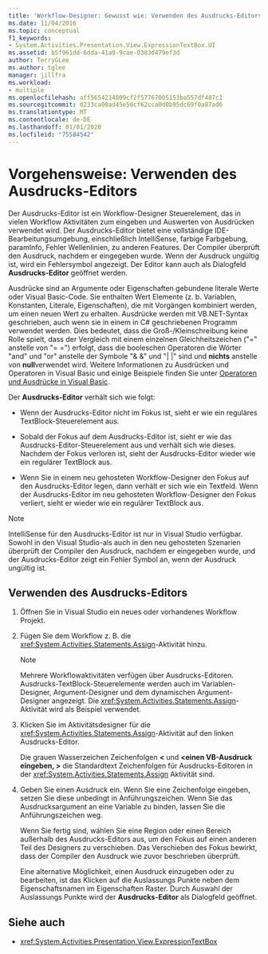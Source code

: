 ```yaml
---
title: 'Workflow-Designer: Gewusst wie: Verwenden des Ausdrucks-Editors'
ms.date: 11/04/2016
ms.topic: conceptual
f1_keywords:
- System.Activities.Presentation.View.ExpressionTextBox.UI
ms.assetid: b5f961dd-6dda-41a9-9cae-0383d479ef3d
author: TerryGLee
ms.author: tglee
manager: jillfra
ms.workload:
- multiple
ms.openlocfilehash: aff5654214809cf2f57767005153ba557df487c1
ms.sourcegitcommit: d233ca00ad45e50cf62cca0d0b95dc69f0a87ad6
ms.translationtype: MT
ms.contentlocale: de-DE
ms.lasthandoff: 01/01/2020
ms.locfileid: "75584542"
---
```

# <a name="how-to-use-the-expression-editor"></a>Vorgehensweise: Verwenden des Ausdrucks-Editors

Der Ausdrucks-Editor ist ein Workflow-Designer Steuerelement, das in vielen Workflow Aktivitäten zum eingeben und Auswerten von Ausdrücken verwendet wird. Der Ausdrucks-Editor bietet eine vollständige IDE-Bearbeitungsumgebung, einschließlich IntelliSense, farbige Farbgebung, paramInfo, Fehler Wellenlinien, zu anderen Features. Der Compiler überprüft den Ausdruck, nachdem er eingegeben wurde. Wenn der Ausdruck ungültig ist, wird ein Fehlersymbol angezeigt. Der Editor kann auch als Dialogfeld **Ausdrucks-Editor** geöffnet werden.

Ausdrücke sind an Argumente oder Eigenschaften gebundene literale Werte oder Visual Basic-Code. Sie enthalten Wert Elemente (z. b. Variablen, Konstanten, Literale, Eigenschaften), die mit Vorgängen kombiniert werden, um einen neuen Wert zu erhalten. Ausdrücke werden mit VB.NET-Syntax geschrieben, auch wenn sie in einem in C# geschriebenen Programm verwendet werden. Dies bedeutet, dass die Groß-/Kleinschreibung keine Rolle spielt, dass der Vergleich mit einem einzelnen Gleichheitszeichen ("=" anstelle von "= =") erfolgt, dass die booleschen Operatoren die Wörter "and" und "or" anstelle der Symbole "& &" und "| |" sind und **nichts** anstelle von **null**verwendet wird. Weitere Informationen zu Ausdrücken und Operatoren in Visual Basic und einige Beispiele finden Sie unter [Operatoren und Ausdrücke in Visual Basic](/previous-versions/visualstudio/visual-studio-2010/a1w3te48(v=vs.100)).

Der **Ausdrucks-Editor** verhält sich wie folgt:

- Wenn der Ausdrucks-Editor nicht im Fokus ist, sieht er wie ein reguläres TextBlock-Steuerelement aus.

- Sobald der Fokus auf dem Ausdrucks-Editor ist, sieht er wie das Ausdrucks-Editor-Steuerelement aus und verhält sich wie dieses. Nachdem der Fokus verloren ist, sieht der Ausdrucks-Editor wieder wie ein regulärer TextBlock aus.

- Wenn Sie in einem neu gehosteten Workflow-Designer den Fokus auf den Ausdrucks-Editor legen, dann verhält er sich wie ein Textfeld. Wenn der Ausdrucks-Editor im neu gehosteten Workflow-Designer den Fokus verliert, sieht er wieder wie ein regulärer TextBlock aus.

> [!NOTE]
> IntelliSense für den Ausdrucks-Editor ist nur in Visual Studio verfügbar. Sowohl in den Visual Studio-als auch in den neu gehosteten Szenarien überprüft der Compiler den Ausdruck, nachdem er eingegeben wurde, und der Ausdrucks-Editor zeigt ein Fehler Symbol an, wenn der Ausdruck ungültig ist.

## <a name="use-the-expression-editor"></a>Verwenden des Ausdrucks-Editors

1. Öffnen Sie in Visual Studio ein neues oder vorhandenes Workflow Projekt.

2. Fügen Sie dem Workflow z. B. die <xref:System.Activities.Statements.Assign>-Aktivität hinzu.

    > [!NOTE]
    > Mehrere Workflowaktivitäten verfügen über Ausdrucks-Editoren. Ausdrucks-TextBlock-Steuerelemente werden auch im Variablen-Designer, Argument-Designer und dem dynamischen Argument-Designer angezeigt. Die <xref:System.Activities.Statements.Assign>-Aktivität wird als Beispiel verwendet.

3. Klicken Sie im Aktivitätsdesigner für die <xref:System.Activities.Statements.Assign>-Aktivität auf den linken Ausdrucks-Editor.

     Die grauen Wasserzeichen Zeichenfolgen **\<** und **\<einen VB-Ausdruck eingeben, >** die Standardtext Zeichenfolgen für Ausdrucks-Editoren in der <xref:System.Activities.Statements.Assign> Aktivität sind.

4. Geben Sie einen Ausdruck ein. Wenn Sie eine Zeichenfolge eingeben, setzen Sie diese unbedingt in Anführungszeichen. Wenn Sie das Ausdrucksargument an eine Variable zu binden, lassen Sie die Anführungszeichen weg.

     Wenn Sie fertig sind, wählen Sie eine Region oder einen Bereich außerhalb des Ausdrucks-Editors aus, um den Fokus auf einen anderen Teil des Designers zu verschieben. Das Verschieben des Fokus bewirkt, dass der Compiler den Ausdruck wie zuvor beschrieben überprüft.

     Eine alternative Möglichkeit, einen Ausdruck einzugeben oder zu bearbeiten, ist das Klicken auf die Auslassungs Punkte neben dem Eigenschaftsnamen im Eigenschaften Raster. Durch Auswahl der Auslassungs Punkte wird der **Ausdrucks-Editor** als Dialogfeld geöffnet.

## <a name="see-also"></a>Siehe auch

- <xref:System.Activities.Presentation.View.ExpressionTextBox>
